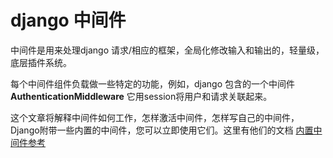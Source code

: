 # django 中间件

中间件是用来处理django 请求/相应的框架，全局化修改输入和输出的，轻量级，底层插件系统。

每个中间件组件负载做一些特定的功能，例如，django 包含的一个中间件 **AuthenticationMiddleware** 它用session将用户和请求关联起来。

这个文章将解释中间件如何工作，怎样激活中间件，怎样写自己的中间件，Django附带一些内置的中间件，您可以立即使用它们。这里有他们的文档 [内置中间件参考](https://docs.djangoproject.com/en/2.0/ref/middleware/)


